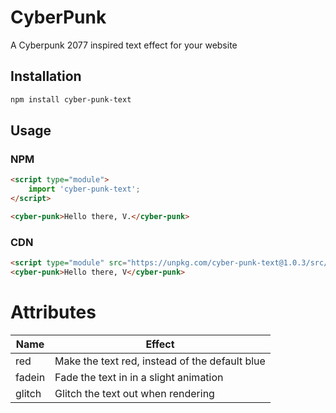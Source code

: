 # CyberPunk

A Cyberpunk 2077 inspired text effect for your website

## Installation

```bash
npm install cyber-punk-text
```

## Usage

### NPM

```html
<script type="module">
    import 'cyber-punk-text';
</script>

<cyber-punk>Hello there, V.</cyber-punk>
```

### CDN

```html
<script type="module" src="https://unpkg.com/cyber-punk-text@1.0.3/src/cyber-punk.js"></script>
<cyber-punk>Hello there, V</cyber-punk>
```

# Attributes

| Name   | Effect                                         |
| ------ | ---------------------------------------------- |
| red    | Make the text red, instead of the default blue |
| fadein | Fade the text in in a slight animation         |
| glitch | Glitch the text out when rendering             |
